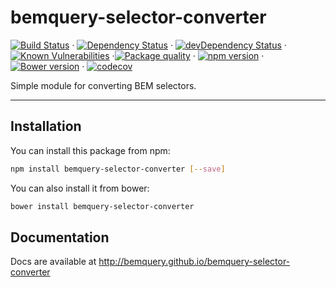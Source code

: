 # bemquery-selector-converter

[![Build Status](https://travis-ci.org/BEMQuery/bemquery-selector-converter.svg?branch=master)](https://travis-ci.org/BEMQuery/bemquery-selector-converter) · [![Dependency Status](https://david-dm.org/BEMQuery/bemquery-selector-converter.svg)](https://david-dm.org/BEMQuery/bemquery-selector-converter) · [![devDependency Status](https://david-dm.org/BEMQuery/bemquery-selector-converter/dev-status.svg)](https://david-dm.org/BEMQuery/bemquery-selector-converter#info=devDependencies) · [![Known Vulnerabilities](https://snyk.io/test/github/bemquery/bemquery-selector-converter/badge.svg)](https://snyk.io/test/github/bemquery/bemquery-selector-converter) ·[![Package quality](http://packagequality.com/badge/bemquery-selector-converter.png)](http://packagequality.com/#?package=bemquery-selector-converter) · [![npm version](https://badge.fury.io/js/bemquery-selector-converter.svg)](https://badge.fury.io/js/bemquery-selector-converter) · [![Bower version](https://badge.fury.io/bo/bemquery-selector-converter.svg)](https://badge.fury.io/bo/bemquery-selector-converter) · [![codecov](https://codecov.io/gh/BEMQuery/bemquery-selector-converter/branch/master/graph/badge.svg)](https://codecov.io/gh/BEMQuery/bemquery-selector-converter)

Simple module for converting BEM selectors.

---

## Installation

You can install this package from npm:
```bash
npm install bemquery-selector-converter [--save]
```

You can also install it from bower:
```bash
bower install bemquery-selector-converter
```

## Documentation

Docs are available at http://bemquery.github.io/bemquery-selector-converter
